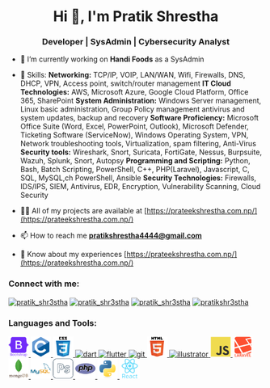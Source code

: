 <h1 align="center">Hi 👋, I'm Pratik Shrestha</h1>
<h3 align="center">Developer | SysAdmin | Cybersecurity Analyst</h3>

- 🔭 I’m currently working on **Handi Foods** as a SysAdmin

- 🌱 Skills:
**Networking:** TCP/IP, VOIP, LAN/WAN, Wifi, Firewalls, DNS, DHCP, VPN, Access point, switch/router management
**IT Cloud Technologies:** AWS, Microsoft Azure, Google Cloud Platform, Office 365, SharePoint
**System Administration:** Windows Server management, Linux basic administration, Group Policy management antivirus and system updates, backup and recovery
**Software Proficiency:** Microsoft Office Suite (Word, Excel, PowerPoint, Outlook), Microsoft Defender, Ticketing Software (ServiceNow), Windows Operating System, VPN, Network troubleshooting tools, Virtualization, spam filtering, Anti-Virus
**Security tools:** Wireshark, Snort, Suricata, FortiGate, Nessus, Burpsuite, Wazuh, Splunk, Snort, Autopsy
**Programming and Scripting:** Python, Bash, Batch Scripting, PowerShell, C++, PHP(Laravel), Javascript, C, SQL, MySQL,ch PowerShell, Ansible
**Security Technologies:** Firewalls, IDS/IPS, SIEM, Antivirus, EDR, Encryption, Vulnerability Scanning, Cloud Security

- 👨‍💻 All of my projects are available at [https://prateekshrestha.com.np/](https://prateekshrestha.com.np/)

- 📫 How to reach me **pratikshrestha4444@gmail.com**

- 📄 Know about my experiences [https://prateekshrestha.com.np/](https://prateekshrestha.com.np/)

<h3 align="left">Connect with me:</h3>
<p align="left">
<a href="https://linkedin.com/in/pratik_shr3stha" target="blank"><img align="center" src="https://raw.githubusercontent.com/rahuldkjain/github-profile-readme-generator/master/src/images/icons/Social/linked-in-alt.svg" alt="pratik_shr3stha" height="30" width="40" /></a>
<a href="https://fb.com/pratik_shr3stha" target="blank"><img align="center" src="https://raw.githubusercontent.com/rahuldkjain/github-profile-readme-generator/master/src/images/icons/Social/facebook.svg" alt="pratik_shr3stha" height="30" width="40" /></a>
<a href="https://instagram.com/pratik_shr3stha" target="blank"><img align="center" src="https://raw.githubusercontent.com/rahuldkjain/github-profile-readme-generator/master/src/images/icons/Social/instagram.svg" alt="pratik_shr3stha" height="30" width="40" /></a>
<a href="https://www.behance.net/pratikshr3stha" target="blank"><img align="center" src="https://raw.githubusercontent.com/rahuldkjain/github-profile-readme-generator/master/src/images/icons/Social/behance.svg" alt="pratikshr3stha" height="30" width="40" /></a>
</p>

<h3 align="left">Languages and Tools:</h3>
<p align="left"> <a href="https://getbootstrap.com" target="_blank" rel="noreferrer"> <img src="https://raw.githubusercontent.com/devicons/devicon/master/icons/bootstrap/bootstrap-plain-wordmark.svg" alt="bootstrap" width="40" height="40"/> </a> <a href="https://www.cprogramming.com/" target="_blank" rel="noreferrer"> <img src="https://raw.githubusercontent.com/devicons/devicon/master/icons/c/c-original.svg" alt="c" width="40" height="40"/> </a> <a href="https://www.w3schools.com/css/" target="_blank" rel="noreferrer"> <img src="https://raw.githubusercontent.com/devicons/devicon/master/icons/css3/css3-original-wordmark.svg" alt="css3" width="40" height="40"/> </a> <a href="https://dart.dev" target="_blank" rel="noreferrer"> <img src="https://www.vectorlogo.zone/logos/dartlang/dartlang-icon.svg" alt="dart" width="40" height="40"/> </a> <a href="https://flutter.dev" target="_blank" rel="noreferrer"> <img src="https://www.vectorlogo.zone/logos/flutterio/flutterio-icon.svg" alt="flutter" width="40" height="40"/> </a> <a href="https://git-scm.com/" target="_blank" rel="noreferrer"> <img src="https://www.vectorlogo.zone/logos/git-scm/git-scm-icon.svg" alt="git" width="40" height="40"/> </a> <a href="https://www.w3.org/html/" target="_blank" rel="noreferrer"> <img src="https://raw.githubusercontent.com/devicons/devicon/master/icons/html5/html5-original-wordmark.svg" alt="html5" width="40" height="40"/> </a> <a href="https://www.adobe.com/in/products/illustrator.html" target="_blank" rel="noreferrer"> <img src="https://www.vectorlogo.zone/logos/adobe_illustrator/adobe_illustrator-icon.svg" alt="illustrator" width="40" height="40"/> </a> <a href="https://developer.mozilla.org/en-US/docs/Web/JavaScript" target="_blank" rel="noreferrer"> <img src="https://raw.githubusercontent.com/devicons/devicon/master/icons/javascript/javascript-original.svg" alt="javascript" width="40" height="40"/> </a> <a href="https://laravel.com/" target="_blank" rel="noreferrer"> <img src="https://raw.githubusercontent.com/devicons/devicon/master/icons/laravel/laravel-plain-wordmark.svg" alt="laravel" width="40" height="40"/> </a> <a href="https://www.mongodb.com/" target="_blank" rel="noreferrer"> <img src="https://raw.githubusercontent.com/devicons/devicon/master/icons/mongodb/mongodb-original-wordmark.svg" alt="mongodb" width="40" height="40"/> </a> <a href="https://www.mysql.com/" target="_blank" rel="noreferrer"> <img src="https://raw.githubusercontent.com/devicons/devicon/master/icons/mysql/mysql-original-wordmark.svg" alt="mysql" width="40" height="40"/> </a> <a href="https://www.photoshop.com/en" target="_blank" rel="noreferrer"> <img src="https://raw.githubusercontent.com/devicons/devicon/master/icons/photoshop/photoshop-line.svg" alt="photoshop" width="40" height="40"/> </a> <a href="https://www.php.net" target="_blank" rel="noreferrer"> <img src="https://raw.githubusercontent.com/devicons/devicon/master/icons/php/php-original.svg" alt="php" width="40" height="40"/> </a> <a href="https://www.python.org" target="_blank" rel="noreferrer"> <img src="https://raw.githubusercontent.com/devicons/devicon/master/icons/python/python-original.svg" alt="python" width="40" height="40"/> </a> <a href="https://reactjs.org/" target="_blank" rel="noreferrer"> <img src="https://raw.githubusercontent.com/devicons/devicon/master/icons/react/react-original-wordmark.svg" alt="react" width="40" height="40"/> </a> </p>
